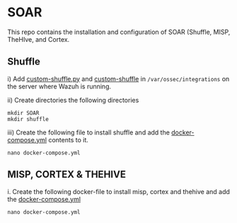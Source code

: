 # SOAR
This repo contains the installation and configuration of SOAR (Shuffle, MISP, TheHIve, and Cortex.

## Shuffle
i) Add [custom-shuffle.py](https://github.com/effaaykhan/SOAR/blob/main/Shuffle/custom-shuffle.py) and [custom-shuffle](https://github.com/effaaykhan/SOAR/blob/main/Shuffle/custom-shuffle) in ```/var/ossec/integrations``` on the server where Wazuh is running.

ii) Create directories the following directories
```
mkdir SOAR
mkdir shuffle
```
iii) Create the following file to install shuffle and add the [docker-compose.yml](https://github.com/effaaykhan/SOAR/blob/main/Shuffle/docker-compose.yml) contents to it.
```
nano docker-compose.yml
```

## MISP, CORTEX & THEHIVE
i. Create the following docker-file to install misp, cortex and thehive and add the [docker-compose.yml](https://github.com/effaaykhan/SOAR/blob/main/MISP-CORTEX-THEHIVE/docker-compose.yml)
```
nano docker-compose.yml
```
